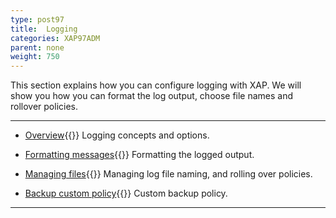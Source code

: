 ```yaml
---
type: post97
title:  Logging
categories: XAP97ADM
parent: none
weight: 750
---
```


This section explains how you can configure logging with XAP. We will show you how you can format the log output, choose file names and rollover policies.

<hr/>

- [Overview](./logging.html){{<wbr>}}
Logging concepts and options.


- [Formatting messages](./logging-formatting-messages.html){{<wbr>}}
Formatting the logged output.

- [Managing files](./logging-managing-files.html){{<wbr>}}
Managing log file naming, and rolling over policies.

- [Backup custom policy](./logging-backing-custom-policy.html){{<wbr>}}
Custom backup policy.
<hr/>
